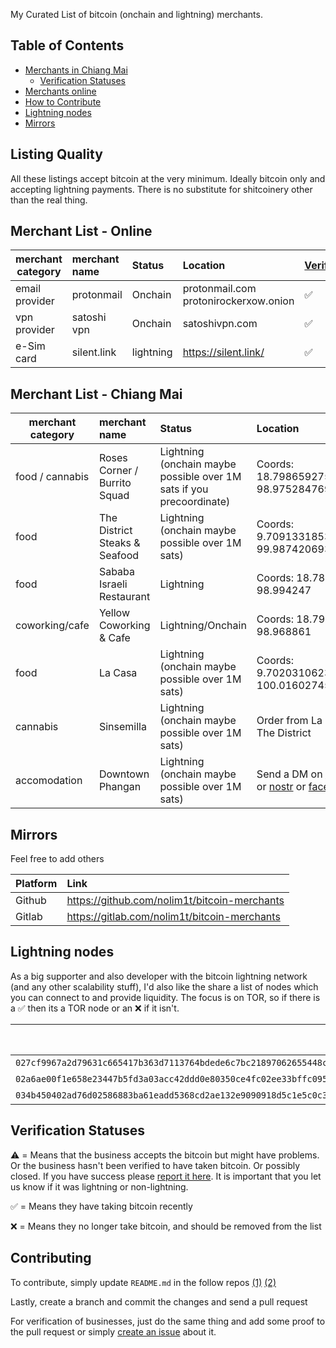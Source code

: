 My Curated List of bitcoin (onchain and lightning) merchants.

Table of Contents
--------------

* [Merchants in Chiang Mai](#merchant-list-chiang-mai)
    * [Verification Statuses](#verification-statuses)
* [Merchants online](#merchant-list-online)
* [How to Contribute](#contributing)
* [Lightning nodes](#lightning-nodes)
* [Mirrors](#mirrors)

Listing Quality
--------------

All these listings accept bitcoin at the very minimum. Ideally bitcoin only and accepting lightning payments. There is no substitute for shitcoinery other than the real thing.

Merchant List - Online
--------------

| merchant category | merchant name             | Status              | Location                       | [Verified](#verification-statuses)
|-------------------|:--------------------------|:--------------------|:-------------------------------|:--------------
| email provider    | protonmail                | Onchain             | protonmail.com  protonirockerxow.onion | ✅
| vpn provider      | satoshi vpn               | Onchain             | satoshivpn.com                 | ✅
| e-Sim card        | silent.link               | lightning           | https://silent.link/           | ✅


Merchant List - Chiang Mai
--------------

| merchant category | merchant name                   | Status              | Location                                         | [Verified](#verification-statuses)
|-------------------|:--------------------------------|:--------------------|:-------------------------------------------------|:--------------
| food / cannabis             | Roses Corner / Burrito Squad    | Lightning  (onchain maybe possible over 1M sats if you precoordinate)            | Coords: 18.798659275372007, 98.97528476924447   | ✅
| food              | The District Steaks & Seafood   | Lightning (onchain maybe possible over 1M sats)            | Coords: 9.709133185391384, 99.98742069337902    | ✅
| food              | Sababa Israeli Restaurant       | Lightning            | Coords: 18.782201, 98.994247                    | ✅
| coworking/cafe    | Yellow Coworking & Cafe         | Lightning/Onchain    | Coords: 18.798485, 98.968861                    | ✅
| food              | La Casa                         | Lightning (onchain maybe possible over 1M sats) | Coords: 9.702031062397786, 100.01602745962184 | ✅
| cannabis          | Sinsemilla                      | Lightning (onchain maybe possible over 1M sats) | Order from La Casa or The District | ✅
| accomodation      | Downtown Phangan                | Lightning (onchain maybe possible over 1M sats) | Send a DM on [instagram](https://www.instagram.com/downtownphangan/) or [nostr](https://njump.me/npub1lth5tg4pcpvdqq290r2h9aw4a6lhyz6wx8mhxy9kzmm2r39kqfvquf9kax) or [facebook](https://www.facebook.com/downtownphangan/) | ✅

Mirrors
--------------

Feel free to add others

| Platform          | Link
|-------------------|:-----------------------
| Github            | https://github.com/nolim1t/bitcoin-merchants
| Gitlab            | https://gitlab.com/nolim1t/bitcoin-merchants

Lightning nodes
--------------

As a big supporter and also developer with the bitcoin lightning network (and any other scalability stuff), I'd also like the share a list of nodes which you can connect to and provide liquidity. The focus is on TOR, so if there is a ✅ then its a TOR node or an ❌ if it isn't.

| Node URI                                                            | Privacy/Tor Enabled    | Status
|---------------------------------------------------------------------|:-----------------------|:-------------------
| ```027cf9967a2d79631c665417b363d7113764bdede6c7bc21897062655448cd3581@flh6m6hd4wg4o2e5bfdelg4cobvsmcp5cxftaujsvwou5wg5iuwe5wad.onion:9735``` | ✅ | Online
| ```02a6ae00f1e658e23447b5fd3a03acc42ddd0e80350ce4fc02ee33bffc095d0187@yyutnbdey2r6sngbd4iujldkvyxecwjfehrctybniruhvwhpxqwpazyd.onion:9735``` | ✅ | Online
| ```034b450402ad76d02586883ba61eadd5368cd2ae132e9090918d5c1e5c0c3376d6@7un3ut7cdl67nu2bmze7yqo4h52rfpfpdbsztx6s7mkrrjraimwjhwyd.onion:9735``` | ✅ | Online

Verification Statuses
--------------

⚠️  = Means that the business accepts the bitcoin but might have problems. Or the business hasn't been verified to have taken bitcoin. Or possibly closed. If you have success please [report it here](https://gitlab.com/nolim1t/bitcoin-merchants/issues/new). It is important that you let us know if it was lightning or non-lightning.

✅ = Means they have taking bitcoin recently

❌ = Means they no longer take bitcoin, and should be removed from the list

Contributing
--------------

To contribute, simply update ``README.md`` in the follow repos [(1)](https://gitlab.com/nolim1t/bitcoin-merchants) [(2)](https://github.com/nolim1t/bitcoin-merchants)

Lastly, create a branch and commit the changes and send a pull request

For verification of businesses, just do the same thing and add some proof to the pull request or simply [create an issue](https://gitlab.com/nolim1t/bitcoin-merchants/issues/new) about it.
